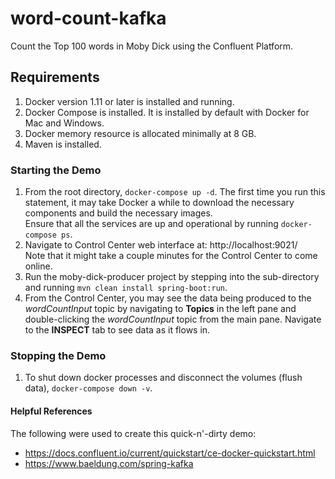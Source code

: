 # word-count-kafka
Count the Top 100 words in Moby Dick using the Confluent Platform.

## Requirements
1. Docker version 1.11 or later is installed and running.
2. Docker Compose is installed. It is installed by default with Docker for Mac and Windows.
3. Docker memory resource is allocated minimally at 8 GB.
4. Maven is installed.

### Starting the Demo
1. From the root directory, `docker-compose up -d`. The first time you run this statement, it may take Docker a while to download the necessary components and build the necessary images.  
   Ensure that all the services are up and operational by running `docker-compose ps`.
2. Navigate to Control Center web interface at: http://localhost:9021/  
   Note that it might take a couple minutes for the Control Center to come online. 
3. Run the moby-dick-producer project by stepping into the sub-directory and running `mvn clean install spring-boot:run`.
4. From the Control Center, you may see the data being produced to the *wordCountInput* topic by navigating to **Topics** in the left pane and double-clicking the *wordCountInput* topic from the main pane. Navigate to the **INSPECT** tab to see data as it flows in.
   
### Stopping the Demo
1. To shut down docker processes and disconnect the volumes (flush data), `docker-compose down -v`.
   
#### Helpful References
The following were used to create this quick-n'-dirty demo:
* https://docs.confluent.io/current/quickstart/ce-docker-quickstart.html
* https://www.baeldung.com/spring-kafka